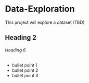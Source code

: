 # Data-Exploration
This project will explore a dataset (TBD)

## Heading 2

###### Heading 6

* bullet point 1
* bullet point 2
* bullet point 3

